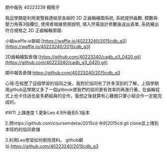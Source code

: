 期中報告
40223239 楊皓宇

我這學期是利用瀏覽器連結至各組的 2D 正齒輪繪圖系統, 系統提供齒數, 模數與壓力角等3個欄位, 使用者根據使用說明, 填入所需設計參數後送出表單, 系統繪出符合規格之 2D 正齒輪輪廓圖.

小組waffle.io聯結:[https://waffle.io/40223240/2015cdb_g3](https://waffle.io/40223240/2015cdb_g3)

2D齒輪繪製倉儲:[https://github.com/40223240/cadb_g3_0420.git](https://github.com/40223240/cadb_g3_0420.git)

期中報告倉儲:[https://github.com/40223240/2015cdb_g3
](https://github.com/40223240/2015cdb_g3)

心得:在經歷了這個學習的協同之後，我對於協同有了許多深刻的了解，上個學期用github這學期又多了一個gitbook使我們的協同更有效率的再進行著，在齒輪程式上也卡住過也是多虧組員的合作，我想之後就算有心難題只要小組合作一定能完成的。

#W11 上課進度
1.更新Leo 4.9升級到5.1版本

2.將https://github.com/coursemdetw/2015cd 中的2015cd git clone並上傳到本班的的協同倉儲

3.利用Leo學習如何刪除資料。
github網址:https://github.com/40223240/2015cdb_g3










